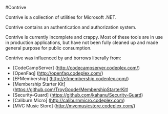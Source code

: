 #Contrive

Contrive is a collection of utilities for Microsoft .NET.

Contrive contains an authentication and authorization system.

Contrive is currently incomplete and crappy. Most of these tools are in use in production applications, but have not been fully cleaned up and made general purpose for public consumption.

Contrive was influenced by and borrows liberally from:

* [CodeCampServer] (http://codecampserver.codeplex.com/)
* [OpenFaq] (http://openfaq.codeplex.com/)
* [EFMembership] (http://efmembership.codeplex.com/)
* [Membership Starter Kit] (https://github.com/TroyGoode/MembershipStarterKit)
* [Security-Guard] (https://github.com/kahanu/Security-Guard)
* [Caliburn Micro] (http://caliburnmicro.codeplex.com)
* [MVC Music Store] (http://mvcmusicstore.codeplex.com/)